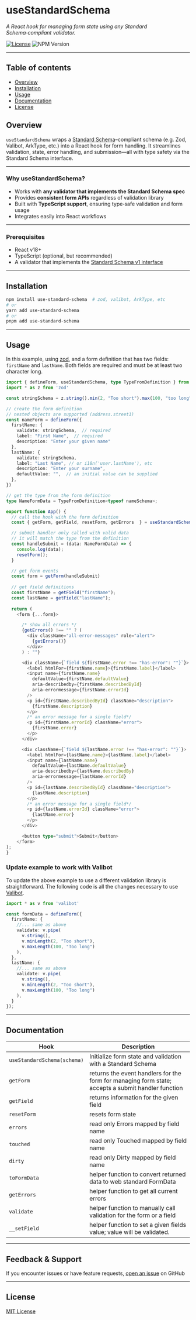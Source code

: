 
# useStandardSchema

<div style="max-width:100ch">

*A React hook for managing form state using any Standard Schema‑compliant validator.*

[![License](https://img.shields.io/badge/license-MIT-%230172ad)](https://github.com/garystorey/usezodform/blob/master/LICENSE.md)
![NPM Version](https://img.shields.io/npm/v/use-standard-schema)

---

## Table of contents

- [Overview](#overview)
- [Installation](#installation)
- [Usage](#usage)
- [Documentation](#documentation)
- [License](#license)

## Overview

`useStandardSchema` wraps a [Standard Schema](https://standardschema.dev)–compliant schema (e.g. Zod, Valibot, ArkType, etc.) into a React hook for form handling. It streamlines validation, state, error handling, and submission—all with type safety via the Standard Schema interface.

---

### Why useStandardSchema?

- Works with **any validator that implements the Standard Schema spec**
- Provides **consistent form APIs** regardless of validation library
- Built with **TypeScript support**, ensuring type‑safe validation and form usage
- Integrates easily into React workflows

---

### Prerequisites

- React v18+
- TypeScript (optional, but recommended)
- A validator that implements the [Standard Schema v1 interface](https://standardschema.dev/#what-schema-libraries-implement-the-spec)

---

## Installation

```bash
npm install use-standard-schema  # zod, valibot, ArkType, etc 
# or
yarn add use-standard-schema
# or
pnpm add use-standard-schema
```

---

## Usage

In this example, using [zod](https://zod.dev), and a form definition that has two fields: `firstName` and `lastName`. Both fields are required and must be at least two character long.

```ts
import { defineForm, useStandardSchema, type TypeFromDefinition } from "use-standard-schema"
import * as z from 'zod'

const stringSchema = z.string().min(2, "Too short").max(100, "too long")

// create the form definition
// nested objects are supported (address.street1)
const nameForm = defineForm({
  firstName: {
    validate: stringSchema,  // required
    label: "First Name",  // required
    description: "Enter your given name"
  },
  lastName: {
    validate: stringSchema,
    label: "Last Name", // or i18n('user.lastName'), etc
    description: "Enter your surname",
    defaultValue: "",  // an initial value can be supplied
  },
})

// get the type from the form definition
type NameFormData = TypeFromDefinition<typeof nameSchema>;

export function App() {
  // call the hook with the form definition
  const { getForm, getField, resetForm, getErrors  } = useStandardSchema(nameForm);

  // submit handler only called with valid data
  // it will match the type from the definition
  const handleSubmit = (data: NameFormData) => {
    console.log(data);
    resetForm();
  }

  // get form events
  const form = getForm(handleSubmit)
  
  // get field definitions
  const firstName = getField("firstName");
  const lastName = getField("lastName");
 
  return (
    <form {...form}>

      /* show all errors */
      {getErrors() !== "" ? (
        <div className="all-error-messages" role="alert">
          {getErrors()}
        </div>
      ) : ""}

      <div className={`field ${firstName.error !== "has-error": ""}`}>
        <label htmlFor={firstName.name}>{firstName.label}</label>
        <input name={firstName.name}
          defaultValue={firstName.defaultValue}
          aria-describedby={firstName.describedById}
          aria-errormessage={firstName.errorId}
        />
        <p id={firstName.describedById} className="description">
          {firstName.description}
        </p>
        /* an error message for a single field*/
        <p id={firstName.errorId} className="error">
          {firstName.error}
        </p>
      </div>

      <div className={`field ${lastName.error !== "has-error": ""}`}>
        <label htmlFor={lastName.name}>{lastName.label}</label>
        <input name={lastName.name}
          defaultValue={lastName.defaultValue}
          aria-describedby={lastName.describedBy}
          aria-errormessage={lastName.errorId}
        />
        <p id={lastName.describedById} className="description">
          {lastName.description}
        </p>
        /* an error message for a single field*/
        <p id={lastName.errorId} className="error">
          {lastName.error}
        </p>
      </div>

      <button type="submit">Submit</button>
    </form>
);
}

```

### Update example to work with Valibot

To update the above example to use a different validation library is straightforward. The following code is all the changes necessary to use [Valibot](https://valibot.dev/).

```ts
import * as v from 'valibot'

const formData = defineForm({
  firstName: {
    //... same as above
    validate: v.pipe(
      v.string(),
      v.minLength(2, "Too short"),
      v.maxLength(100, "Too long")
    ),
  },
  lastName: {
    //... same as above
    validate: v.pipe(
      v.string(),
      v.minLength(2, "Too short"),
      v.maxLength(100, "Too long")
    ),
  }
});

```

---

## Documentation

| Hook                | Description                                                                 |
|---------------------|-----------------------------------------------------------------------------|
| `useStandardSchema(schema)` | Initialize form state and validation with a Standard Schema |
| `getForm` | returns the event handlers for the form for managing form state; accepts a submit handler function |
| `getField` | returns information for the given field |
| `resetForm` | resets form state |
| `errors` | read only Errors mapped by field name |
| `touched` | read only Touched mapped by field name |
| `dirty` | read only Dirty mapped by field name |
| `toFormData` | helper function to convert returned data to web standard FormData |
| `getErrors` | helper function to get all current errors |
| `validate` | helper function to manually call validation for the form or a field |
|`__setField` | helper function to set a given fields value; value will be validated. |

---

## Feedback & Support

If you encounter issues or have feature requests, [open an issue](https://github.com/garystorey/use-standard-shema/issues) on GitHub

---

## License

[MIT License](./LICENSE)

</div>
